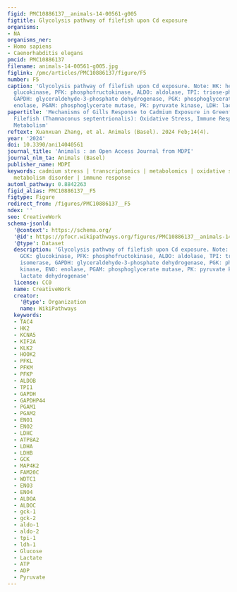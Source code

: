 ```yaml
---
figid: PMC10886137__animals-14-00561-g005
figtitle: Glycolysis pathway of filefish upon Cd exposure
organisms:
- NA
organisms_ner:
- Homo sapiens
- Caenorhabditis elegans
pmcid: PMC10886137
filename: animals-14-00561-g005.jpg
figlink: /pmc/articles/PMC10886137/figure/F5
number: F5
caption: 'Glycolysis pathway of filefish upon Cd exposure. Note: HK: hexokinase, GCK:
  glucokinase, PFK: phosphofructokinase, ALDO: aldolase, TPI: triose-phosphate isomerase,
  GAPDH: glyceraldehyde-3-phosphate dehydrogenase, PGK: phosphoglycerate kinase, ENO:
  enolase, PGAM: phosphoglycerate mutase, PK: pyruvate kinase, LDH: lactate dehydrogenase'
papertitle: 'Mechanisms of Gills Response to Cadmium Exposure in Greenfin Horse-Faced
  Filefish (Thamnaconus septentrionalis): Oxidative Stress, Immune Response, and Energy
  Metabolism'
reftext: Xuanxuan Zhang, et al. Animals (Basel). 2024 Feb;14(4).
year: '2024'
doi: 10.3390/ani14040561
journal_title: 'Animals : an Open Access Journal from MDPI'
journal_nlm_ta: Animals (Basel)
publisher_name: MDPI
keywords: cadmium stress | transcriptomics | metabolomics | oxidative stress | energy
  metabolism disorder | immune response
automl_pathway: 0.8842263
figid_alias: PMC10886137__F5
figtype: Figure
redirect_from: /figures/PMC10886137__F5
ndex: ''
seo: CreativeWork
schema-jsonld:
  '@context': https://schema.org/
  '@id': https://pfocr.wikipathways.org/figures/PMC10886137__animals-14-00561-g005.html
  '@type': Dataset
  description: 'Glycolysis pathway of filefish upon Cd exposure. Note: HK: hexokinase,
    GCK: glucokinase, PFK: phosphofructokinase, ALDO: aldolase, TPI: triose-phosphate
    isomerase, GAPDH: glyceraldehyde-3-phosphate dehydrogenase, PGK: phosphoglycerate
    kinase, ENO: enolase, PGAM: phosphoglycerate mutase, PK: pyruvate kinase, LDH:
    lactate dehydrogenase'
  license: CC0
  name: CreativeWork
  creator:
    '@type': Organization
    name: WikiPathways
  keywords:
  - TAC4
  - HK2
  - KCNA5
  - KIF2A
  - KLK2
  - HOOK2
  - PFKL
  - PFKM
  - PFKP
  - ALDOB
  - TPI1
  - GAPDH
  - GAPDHP44
  - PGAM1
  - PGAM2
  - ENO1
  - ENO2
  - LDHC
  - ATP8A2
  - LDHA
  - LDHB
  - GCK
  - MAP4K2
  - FAM20C
  - WDTC1
  - ENO3
  - ENO4
  - ALDOA
  - ALDOC
  - gck-1
  - gck-2
  - aldo-1
  - aldo-2
  - tpi-1
  - ldh-1
  - Glucose
  - Lactate
  - ATP
  - ADP
  - Pyruvate
---
```


